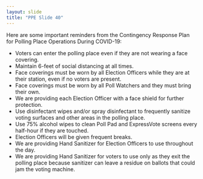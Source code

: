 ```yaml
---
layout: slide
title: "PPE Slide 40"
---
```


Here are some important reminders from the Contingency Response Plan for Polling Place Operations During COVID-19:

- Voters can enter the polling place even if they are not wearing a face covering.
- Maintain 6-feet of social distancing at all times.
- Face coverings must be worn by all Election Officers while they are at their station, even if no voters are present.
- Face coverings must be worn by all Poll Watchers and they must bring their own.
- We are providing each Election Officer with a face shield for further protection.
- Use disinfectant wipes and/or spray disinfectant to frequently sanitize voting surfaces and other areas in the polling place.
- Use 75% alcohol wipes to clean Poll Pad and ExpressVote screens every half-hour if they are touched.
- Election Officers will be given frequent breaks.
- We are providing Hand Sanitizer for Election Officers to use throughout the day.
- We are providing Hand Sanitizer for voters to use only as they exit the polling place because sanitizer can leave a residue on ballots that could jam the voting machine.
